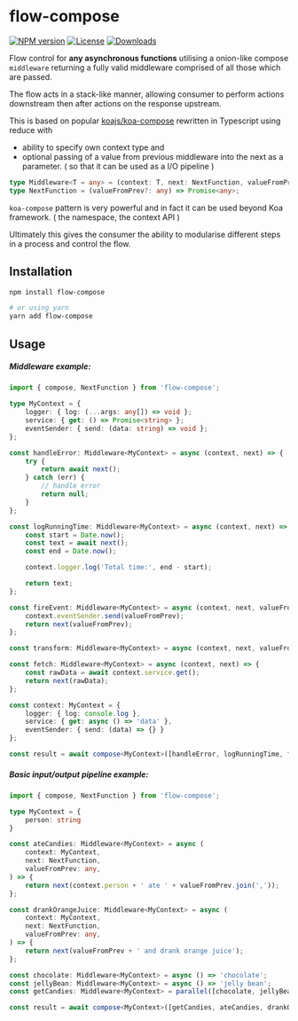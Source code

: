 # flow-compose

[![NPM version][npm-image]][npm-url]
[![License][license-image]][license-url]
[![Downloads][downloads-image]][downloads-url]

Flow control for **any asynchronous functions** utilising a onion-like compose `middleware` returning a fully valid middleware 
comprised of all those which are passed.

The flow acts in a stack-like manner, allowing consumer to perform actions downstream then after actions on the response upstream.

This is based on popular [koajs/koa-compose](https://github.com/koajs/compose) rewritten in Typescript using reduce with 
 - ability to specify own context type and 
 - optional passing of a value from previous middleware into the next as a parameter. ( so that it can be used as a I/O pipeline )

```typescript
type Middleware<T = any> = (context: T, next: NextFunction, valueFromPrev?: any) => Promise<any>;
type NextFunction = (valueFromPrev?: any) => Promise<any>;
```

`koa-compose` pattern is very powerful and in fact it can be used beyond Koa framework. ( the namespace, the context API ) 

Ultimately this gives the consumer the ability to modularise different steps in a process and control the flow.

## Installation

```sh
npm install flow-compose

# or using yarn
yarn add flow-compose
```

## Usage

##### Middleware example: 
```typescript
import { compose, NextFunction } from 'flow-compose';

type MyContext = {
    logger: { log: (...args: any[]) => void };
    service: { get: () => Promise<string> };
    eventSender: { send: (data: string) => void };
};

const handleError: Middleware<MyContext> = async (context, next) => {
    try {
        return await next();
    } catch (err) {
        // handle error
        return null;
    }
};

const logRunningTime: Middleware<MyContext> = async (context, next) => {
    const start = Date.now();
    const text = await next();
    const end = Date.now();

    context.logger.log('Total time:', end - start);

    return text;
};

const fireEvent: Middleware<MyContext> = async (context, next, valueFromPrev) => {
    context.eventSender.send(valueFromPrev);
    return next(valueFromPrev);
};

const transform: Middleware<MyContext> = async (context, next, valueFromPrev) => valueFromPrev.toUpperCase();

const fetch: Middleware<MyContext> = async (context, next) => {
    const rawData = await context.service.get();
    return next(rawData);
};

const context: MyContext = {
    logger: { log: console.log },
    service: { get: async () => 'data' },
    eventSender: { send: (data) => {} }
};

const result = await compose<MyContext>([handleError, logRunningTime, fetch, fireEvent, transform])(context);
```

##### Basic input/output pipeline example: 
```typescript
import { compose, NextFunction } from 'flow-compose';

type MyContext = {
    person: string
}

const ateCandies: Middleware<MyContext> = async (
    context: MyContext,
    next: NextFunction,
    valueFromPrev: any,
) => {
    return next(context.person + ' ate ' + valueFromPrev.join(','));
};

const drankOrangeJuice: Middleware<MyContext> = async (
    context: MyContext,
    next: NextFunction,
    valueFromPrev: any,
) => {
    return next(valueFromPrev + ' and drank orange juice');
};

const chocolate: Middleware<MyContext> = async () => 'chocolate';
const jellyBean: Middleware<MyContext> = async () => 'jelly bean';
const getCandies: Middleware<MyContext> = parallel([chocolate, jellyBean]);

const result = await compose<MyContext>([getCandies, ateCandies, drankOrangeJuice])({ person: 'Tom' });
```

[npm-image]: https://img.shields.io/npm/v/flow-compose.svg?style=flat-square
[npm-url]: https://npmjs.org/package/ctx-compose
[license-image]: http://img.shields.io/npm/l/flow-compose.svg?style=flat-square
[license-url]: LICENSE
[downloads-image]: http://img.shields.io/npm/dm/flow-compose.svg?style=flat-square
[downloads-url]: https://npmjs.org/package/flow-compose
